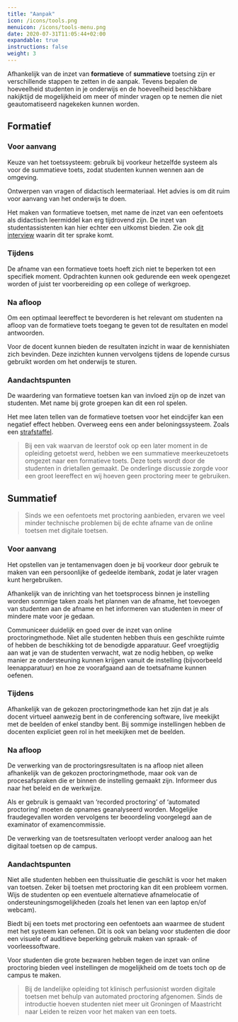 ```yaml
---
title: "Aanpak"
icon: /icons/tools.png
menuicon: /icons/tools-menu.png
date: 2020-07-31T11:05:44+02:00
expandable: true
instructions: false
weight: 3
--- 
```


Afhankelijk van de inzet van **formatieve** of **summatieve** toetsing zijn er verschillende stappen te zetten in de aanpak. Tevens bepalen de hoeveelheid studenten in je onderwijs en de hoeveelheid beschikbare nakijktijd de mogelijkheid om meer of minder vragen op te nemen die niet geautomatiseerd nagekeken kunnen worden. 

## Formatief 

### Voor aanvang

Keuze van het toetssysteem: gebruik bij voorkeur hetzelfde systeem als voor de summatieve toets, zodat studenten kunnen wennen aan de omgeving.

Ontwerpen van vragen of didactisch leermateriaal. Het advies is om dit ruim voor aanvang van het onderwijs te doen.

Het maken van formatieve toetsen, met name de inzet van een oefentoets als didactisch leermiddel kan erg tijdrovend zijn. De inzet van studentassistenten kan hier echter een uitkomst bieden. Zie ook [dit interview](https://youtu.be/Z6Ie_ELBq40?t=1219) waarin dit ter sprake komt. 

### Tijdens

De afname van een formatieve toets hoeft zich niet te beperken tot een specifiek moment. Opdrachten kunnen ook gedurende een week opengezet worden of juist ter voorbereiding op een college of werkgroep. 

### Na afloop

Om een optimaal leereffect te bevorderen is het relevant om studenten na afloop van de formatieve toets toegang te geven tot de resultaten en model antwoorden.

Voor de docent kunnen bieden de resultaten inzicht in waar de kennishiaten zich bevinden. Deze inzichten kunnen vervolgens tijdens de lopende cursus gebruikt worden om het onderwijs te sturen.

### Aandachtspunten

De waardering van formatieve toetsen kan van invloed zijn op de inzet van studenten. Met name bij grote groepen kan dit een rol spelen. 

Het mee laten tellen van de formatieve toetsen voor het eindcijfer kan een negatief effect hebben. Overweeg eens een ander beloningssysteem. Zoals een [strafstaffel](https://webcolleges.uva.nl/Mediasite/Play/2d74e9c589094bb0bc027cfbae672d6b1d).

> Bij een vak waarvan de leerstof ook op een later moment in de opleiding getoetst werd, hebben we een summatieve meerkeuzetoets omgezet naar een formatieve toets. Deze toets wordt door de studenten in drietallen gemaakt. De onderlinge discussie zorgde voor een groot leereffect en wij hoeven geen proctoring meer te gebruiken.

## Summatief

> Sinds we een oefentoets met proctoring aanbieden, ervaren we veel minder technische problemen bij de echte afname van de online toetsen met digitale toetsen. 

### Voor aanvang

Het opstellen van je tentamenvagen doen je bij voorkeur door gebruik te maken van een persoonlijke of gedeelde itembank, zodat je later vragen kunt hergebruiken.

Afhankelijk van de inrichting van het toetsprocess binnen je instelling worden sommige taken zoals het plannen van de afname, het toevoegen van studenten aan de afname en het informeren van studenten in meer of mindere mate voor je gedaan. 

Communiceer duidelijk en goed over de inzet van online proctoringmethode. Niet alle studenten hebben thuis een geschikte ruimte of hebben de beschikking tot de benodigde apparatuur. Geef vroegtijdig aan wat je van de studenten verwacht, wat ze nodig hebben, op welke manier ze ondersteuning kunnen krijgen vanuit de instelling (bijvoorbeeld leenapparatuur) en hoe ze voorafgaand aan de toetsafname kunnen oefenen.

### Tijdens

Afhankelijk van de gekozen proctoringmethode kan het zijn dat je als docent virtueel aanwezig bent in de conferencing software, live meekijkt met de beelden of enkel standby bent. Bij sommige instellingen hebben de docenten expliciet geen rol in het meekijken met de beelden. 

### Na afloop

De verwerking van de proctoringsresultaten is na afloop niet alleen afhankelijk van de gekozen proctoringmethode, maar ook van de procesafspraken die er binnen de instelling gemaakt zijn. Informeer dus naar het beleid en de werkwijze.

Als er gebruik is gemaakt van ‘recorded proctoring’ of ‘automated proctoring’ moeten de opnames geanalyseerd worden. Mogelijke fraudegevallen worden vervolgens ter beoordeling voorgelegd aan de examinator of  examencommissie. 

De verwerking van de toetsresultaten verloopt verder analoog aan het digitaal toetsen op de campus.

### Aandachtspunten

Niet alle studenten hebben een thuissituatie die geschikt is voor het maken van toetsen. Zeker bij toetsen met proctoring kan dit een probleem vormen. Wijs de studenten op een eventuele alternatieve afnamelocatie of ondersteuningsmogelijkheden (zoals het lenen van een laptop en/of webcam). 

Biedt bij een toets met proctoring een oefentoets aan waarmee de student met het systeem kan oefenen. Dit is ook van belang voor studenten die door een visuele of auditieve beperking gebruik maken van spraak- of voorleessoftware. 

Voor studenten die grote bezwaren hebben tegen de inzet van online proctoring bieden veel instellingen de mogelijkheid om de toets toch op de campus te maken.

> Bij de landelijke opleiding tot klinisch perfusionist worden digitale toetsen met behulp van automated proctoring afgenomen. Sinds de introductie hoeven studenten niet meer uit Groningen of Maastricht naar Leiden te reizen voor het maken van een toets.

